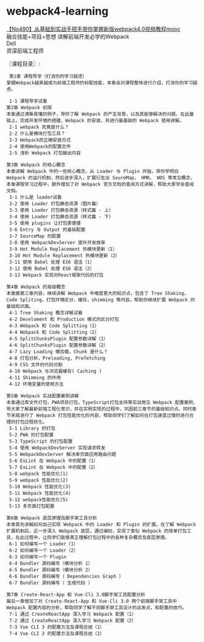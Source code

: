 # webpack4-learning
[【No490】从基础到实战手把手带你掌握新版webpack4.0视频教程mooc](https://coding.imooc.com/class/316.html)  
融合技能+项目+思想 讲解前端开发必学的Webpack  
Dell  
资深前端工程师  


 〖课程目录〗:
 
	 第1章 课程导学（打消你的学习疑虑）
	掌握Webpack越来越成为前端工程师的标配技能，本章会对课程整体进行介绍，打消你的学习疑虑。
	
	 1-1 课程导学试看
	第2章 Webpack 初探
	本章通过清晰易懂的例子，带你了解 Webpack 的产生背景，以及其能够解决的问题。在此基础上，完成开发环境的搭建，Webpack 的安装，并进行最基础的 Webpack 使用讲解。
	 2-1 webpack 究竟是什么？
	 2-2 什么是模块打包工具？
	 2-3 Webpack的正确安装方式
	 2-4 使用Webpack的配置文件
	 2-5 浅析 Webpack 打包输出内容
	 
	第3章 Webpack 的核心概念
	本章讲解 Webpack 中的一些核心概念，从 Loader 与 Plugin 开始，带你学明白 Webpack 的运行机制，然后逐步深入，扩展衍生出 SoureMap， HMR， WDS 等常见概念。本章课程学习过程中，额外增加了对 Webpack 官方文档的查阅方式讲解，帮助大家学会查阅文档。
	 3-1 什么是 loader试看
	 3-2 使用 Loader 打包静态资源（图片篇）
	 3-3 使用 Loader 打包静态资源（样式篇 - 上）
	 3-4 使用 Loader 打包静态资源（样式篇 - 下）
	 3-5 使用 plugins 让打包更便捷
	 3-6 Entry 与 Output 的基础配置
	 3-7 SourceMap 的配置
	 3-8 使用 WebpackDevServer 提升开发效率
	 3-9 Hot Module Replacement 热模块更新（1）
	 3-10 Hot Module Replacement 热模块更新（2）
	 3-11 使用 Babel 处理 ES6 语法（1）
	 3-12 使用 Babel 处理 ES6 语法（2）
	 3-13 Webpack 实现对React框架代码的打包
	 
	第4章 Webpack 的高级概念
	本章接第三章内容，继续讲解 Webpack 中难度更大的知识点，包含了 Tree Shaking，Code Spliting，打包环境区分，缓存，shimming 等内容，帮助你继续扩展 Webpack 的基础知识面。
	 4-1 Tree Shaking 概念详解试看
	 4-2 Develoment 和 Production 模式的区分打包
	 4-3 Webpack 和 Code Splitting（1）
	 4-4 Webpack 和 Code Splitting（2）
	 4-5 SplitChunksPlugin 配置参数详解（1）
	 4-6 SplitChunksPlugin 配置参数详解（2）
	 4-7 Lazy Loading 懒加载，Chunk 是什么？
	 4-8 打包分析，Preloading, Prefetching
	 4-9 CSS 文件的代码分割
	 4-10 Webpack 与浏览器缓存( Caching )
	 4-11 Shimming 的作用
	 4-12 环境变量的使用方法
	 
	第5章 Webpack 实战配置案例讲解
	本章通过库文件打包，PWA项目打包，TypeScript打包支持等实战常见 Webpack 配置案例，带大家了解最新前端工程化常识，并在实例实现的过程中，巩固前三章节的基础知识点。同时章节末尾进行了 Webpack 打包性能优化的内容，帮助同学们了解如何在打包速度过慢时进行合理的打包过程优化。
	 5-1 Library 的打包
	 5-2 PWA 的打包配置
	 5-3 TypeScript 的打包配置
	 5-4 使用 WebpackDevServer 实现请求转发
	 5-5 WebpackDevServer 解决单页面应用路由问题
	 5-6 EsLint 在 Webpack 中的配置（1）
	 5-7 EsLint 在 Webpack 中的配置（2）
	 5-8 webpack 性能优化(1)
	 5-9 webpack 性能优化(2)
	 5-10 Webpack 性能优化(3)
	 5-11 Webpack 性能优化(4)
	 5-12 webpack性能优化(5)
	 5-13 多页面打包配置
	 
	第6章 Webpack 底层原理及脚手架工具分析
	本章首先讲解如何自己实现 Webpack 中的 Loader 和 Plugin 的扩展。在了解 Webpack 扩展机制后，近一步深入 Webpack 底层，通过编码，实现了类似 Webpack 的简单打包工具，在此过程中，让同学们能够真正理解打包过程中的各种复杂概念及底层原理。
	 6-1 如何编写一个 Loader（1）
	 6-2 如何编写一个 Loader（2）
	 6-3 如何编写一个 Plugin
	 6-4 Bundler 源码编写（模块分析 1）
	 6-5 Bundler 源码编写（模块分析 2）
	 6-6 Bundler 源码编写（ Dependencies Graph ）
	 6-7 Bundler 源码编写（ 生成代码 ）
	 
	第7章 Create-React-App 和 Vue-Cli 3.0脚手架工具配置分析
	最后一章增加了对 Create-React-App 和 Vue-Cli 3.0 两个前端脚手架工具中 Webpack 配置内容的分析，帮助同学了解不同脚手架工具设计的出发点，和配置的技巧。
	 7-1 通过 CreateReactApp 深入学习 Webpack 配置（1）
	 7-2 通过 CreateReactApp 深入学习 Webpack 配置（2）
	 7-3 Vue CLI 3 的配置方法及课程总结（1）
	 7-4 Vue CLI 3 的配置方法及课程总结（2）